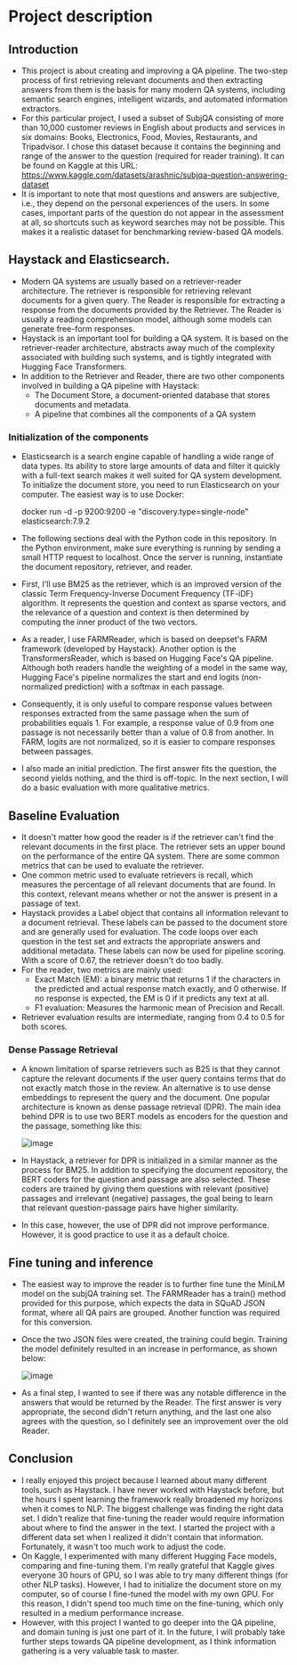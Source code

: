 # Project description
## Introduction
- This project is about creating and improving a QA pipeline. The two-step process of first retrieving relevant documents and then extracting answers from them is the basis for many modern QA systems, including semantic search engines, intelligent wizards, and automated information extractors.
- For this particular project, I used a subset of SubjQA consisting of more than 10,000 customer reviews in English about products and services in six domains: Books, Electronics, Food, Movies, Restaurants, and Tripadvisor. I chose this dataset because it contains the beginning and range of the answer to the question (required for reader training). It can be found on Kaggle at this URL: https://www.kaggle.com/datasets/arashnic/subjqa-question-answering-dataset
- It is important to note that most questions and answers are subjective, i.e., they depend on the personal experiences of the users. In some cases, important parts of the question do not appear in the assessment at all, so shortcuts such as keyword searches may not be possible. This makes it a realistic dataset for benchmarking review-based QA models.

## Haystack and Elasticsearch.
- Modern QA systems are usually based on a retriever-reader architecture. The retriever is responsible for retrieving relevant documents for a given query. The Reader is responsible for extracting a response from the documents provided by the Retriever. The Reader is usually a reading comprehension model, although some models can generate free-form responses.
- Haystack is an important tool for building a QA system. It is based on the retriever-reader architecture, abstracts away much of the complexity associated with building such systems, and is tightly integrated with Hugging Face Transformers.
- In addition to the Retriever and Reader, there are two other components involved in building a QA pipeline with Haystack: 
  - The Document Store, a document-oriented database that stores documents and metadata.
  - A pipeline that combines all the components of a QA system 
### Initialization of the components
- Elasticsearch is a search engine capable of handling a wide range of data types. Its ability to store large amounts of data and filter it quickly with a full-text search makes it well suited for QA system development. To initialize the document store, you need to run Elasticsearch on your computer. The easiest way is to use Docker:

  docker run -d -p 9200:9200 -e "discovery.type=single-node" elasticsearch:7.9.2
- The following sections deal with the Python code in this repository. In the Python environment, make sure everything is running by sending a small HTTP request to localhost. Once the server is running, instantiate the document repository, retriever, and reader.
- First, I'll use BM25 as the retriever, which is an improved version of the classic Term Frequency-Inverse Document Frequency (TF-iDF) algorithm. It represents the question and context as sparse vectors, and the relevance of a question and context is then determined by computing the inner product of the two vectors.
- As a reader, I use FARMReader, which is based on deepset's FARM framework (developed by Haystack). Another option is the TransformersReader, which is based on Hugging Face's QA pipeline. Although both readers handle the weighting of a model in the same way, Hugging Face's pipeline normalizes the start and end logits (non-normalized prediction) with a softmax in each passage.
- Consequently, it is only useful to compare response values between responses extracted from the same passage when the sum of probabilities equals 1. For example, a response value of 0.9 from one passage is not necessarily better than a value of 0.8 from another. In FARM, logits are not normalized, so it is easier to compare responses between passages.
- I also made an initial prediction. The first answer fits the question, the second yields nothing, and the third is off-topic. In the next section, I will do a basic evaluation with more qualitative metrics.

## Baseline Evaluation
- It doesn't matter how good the reader is if the retriever can't find the relevant documents in the first place. The retriever sets an upper bound on the performance of the entire QA system. There are some common metrics that can be used to evaluate the retriever.
- One common metric used to evaluate retrievers is recall, which measures the percentage of all relevant documents that are found. In this context, relevant means whether or not the answer is present in a passage of text.
- Haystack provides a Label object that contains all information relevant to a document retrieval. These labels can be passed to the document store and are generally used for evaluation. The code loops over each question in the test set and extracts the appropriate answers and additional metadata. These labels can now be used for pipeline scoring. With a score of 0.67, the retriever doesn't do too badly.
- For the reader, two metrics are mainly used:
  - Exact Match (EM): a binary metric that returns 1 if the characters in the predicted and actual response match exactly, and 0 otherwise. If no response is expected, the EM is 0 if it predicts any text at all.
  - F1 evaluation: Measures the harmonic mean of Precision and Recall.
- Retriever evaluation results are intermediate, ranging from 0.4 to 0.5 for both scores.

### Dense Passage Retrieval
- A known limitation of sparse retrievers such as B25 is that they cannot capture the relevant documents if the user query contains terms that do not exactly match those in the review. An alternative is to use dense embeddings to represent the query and the document. One popular architecture is known as dense passage retrieval (DPR). The main idea behind DPR is to use two BERT models as encoders for the question and the passage, something like this:

  ![image](https://user-images.githubusercontent.com/127037803/234890772-09b6f10b-70c3-4d1c-8587-e298d8b913b6.png)
- In Haystack, a retriever for DPR is initialized in a similar manner as the process for BM25. In addition to specifying the document repository, the BERT coders for the question and passage are also selected. These coders are trained by giving them questions with relevant (positive) passages and irrelevant (negative) passages, the goal being to learn that relevant question-passage pairs have higher similarity.
- In this case, however, the use of DPR did not improve performance. However, it is good practice to use it as a default choice.

## Fine tuning and inference
- The easiest way to improve the reader is to further fine tune the MiniLM model on the subjQA training set. The FARMReader has a train() method provided for this purpose, which expects the data in SQuAD JSON format, where all QA pairs are grouped. Another function was required for this conversion.
- Once the two JSON files were created, the training could begin. Training the model definitely resulted in an increase in performance, as shown below:

  ![image](https://user-images.githubusercontent.com/127037803/234892314-56fb4e4b-65ce-4f3e-9a6c-ca4cbc03d006.png)
- As a final step, I wanted to see if there was any notable difference in the answers that would be returned by the Reader. The first answer is very appropriate, the second didn't return anything, and the last one also agrees with the question, so I definitely see an improvement over the old Reader.

## Conclusion
- I really enjoyed this project because I learned about many different tools, such as Haystack. I have never worked with Haystack before, but the hours I spent learning the framework really broadened my horizons when it comes to NLP. The biggest challenge was finding the right data set. I didn't realize that fine-tuning the reader would require information about where to find the answer in the text. I started the project with a different data set when I realized it didn't contain that information. Fortunately, it wasn't too much work to adjust the code.
- On Kaggle, I experimented with many different Hugging Face models, comparing and fine-tuning them. I'm really grateful that Kaggle gives everyone 30 hours of GPU, so I was able to try many different things (for other NLP tasks). However, I had to initialize the document store on my computer, so of course I fine-tuned the model with my own GPU. For this reason, I didn't spend too much time on the fine-tuning, which only resulted in a medium performance increase. 
- However, with this project I wanted to go deeper into the QA pipeline, and domain tuning is just one part of it. In the future, I will probably take further steps towards QA pipeline development, as I think information gathering is a very valuable task to master.



